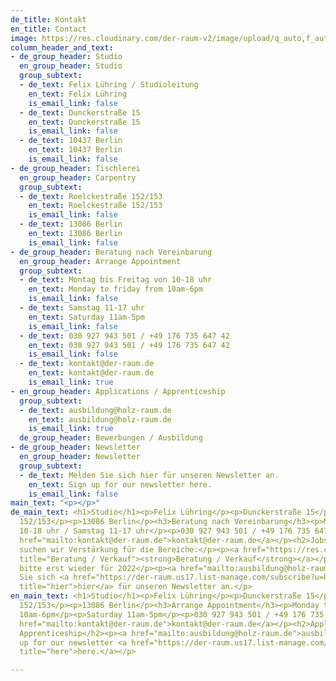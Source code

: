 ```yaml
---
de_title: Kontakt
en_title: Contact
image: https://res.cloudinary.com/der-raum-v2/image/upload/q_auto,f_auto,dpr_auto/v1614947617/DER-RAUM-Kueche-Holz-Lamellen-Kitchen_njsnwg_u2ydip.jpg
column_header_and_text:
- de_group_header: Studio
  en_group_header: Studio
  group_subtext:
  - de_text: Felix Lühring / Studioleitung
    en_text: Felix Lühring
    is_email_link: false
  - de_text: Dunckerstraße 15
    en_text: Dunckerstraße 15
    is_email_link: false
  - de_text: 10437 Berlin
    en_text: 10437 Berlin
    is_email_link: false
- de_group_header: Tischlerei
  en_group_header: Carpentry
  group_subtext:
  - de_text: Roelckestraße 152/153
    en_text: Roelckestraße 152/153
    is_email_link: false
  - de_text: 13086 Berlin
    en_text: 13086 Berlin
    is_email_link: false
- de_group_header: Beratung nach Vereinbarung
  en_group_header: Arrange Appointment
  group_subtext:
  - de_text: Montag bis Freitag von 10-18 uhr
    en_text: Monday to friday from 10am-6pm
    is_email_link: false
  - de_text: Samstag 11-17 uhr
    en_text: Saturday 11am-5pm
    is_email_link: false
  - de_text: 030 927 943 501 / +49 176 735 647 42
    en_text: 030 927 943 501 / +49 176 735 647 42
    is_email_link: false
  - de_text: kontakt@der-raum.de
    en_text: kontakt@der-raum.de
    is_email_link: true
- en_group_header: Applications / Apprenticeship
  group_subtext:
  - de_text: ausbildung@holz-raum.de
    en_text: ausbildung@holz-raum.de
    is_email_link: true
  de_group_header: Bewerbungen / Ausbildung
- de_group_header: Newsletter
  en_group_header: Newsletter
  group_subtext:
  - de_text: Melden Sie sich hier für unseren Newsletter an.
    en_text: Sign up for our newsletter here.
    is_email_link: false
main_text: "<p></p>"
de_main_text: <h1>Studio</h1><p>Felix Lühring</p><p>Dunckerstraße 15</p><p>10437 Berlin</p><h2>Tischlerei</h2><p>Roelckestraße
  152/153</p><p>13086 Berlin</p><h3>Beratung nach Vereinbarung</h3><p>Montag bis Freitag
  10-18 uhr / Samstag 11-17 uhr</p><p>030 927 943 501 / +49 176 735 647 42</p><p><a
  href="mailto:kontakt@der-raum.de">kontakt@der-raum.de</a></p><h2>Jobs / Ausbildung</h2><p>Akuell
  suchen wir Verstärkung für die Bereiche:</p><p><a href="https://res.cloudinary.com/der-raum-v2/image/upload/v1620721110/0001_vyusdx.jpg"
  title="Beratung / Verkauf"><strong>Beratung / Verkauf</strong></a></p><p>Azubi-Bewerbungen
  bitte erst wieder für 2022</p><p><a href="mailto:ausbildung@holz-raum.de">ausbildung@holz-raum.de</a></p><h2>Newsletter</h2><p>Melden
  Sie sich <a href="https://der-raum.us17.list-manage.com/subscribe?u=b32a0040ceab7ef9b05439b54&amp;id=e3edf14ae1"
  title="hier">hier</a> für unseren Newsletter an.</p>
en_main_text: <h1>Studio</h1><p>Felix Lühring</p><p>Dunckerstraße 15</p><p>10437 Berlin</p><h2>Carpentry</h2><p>Roelckestraße
  152/153</p><p>13086 Berlin</p><h3>Arrange Appointment</h3><p>Monday to friday from
  10am-6pm</p><p>Saturday 11am-5pm</p><p>030 927 943 501 / +49 176 735 647 42</p><p><a
  href="mailto:kontakt@der-raum.de">kontakt@der-raum.de</a></p><h2>Applications /
  Apprenticeship</h2><p><a href="mailto:ausbildung@holz-raum.de">ausbildung@holz-raum.de</a></p><h2>Newsletter</h2><p>Sign
  up for our newsletter <a href="https://der-raum.us17.list-manage.com/subscribe?u=b32a0040ceab7ef9b05439b54&amp;id=e3edf14ae1"
  title="here">here.</a></p>

---
```


